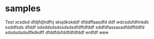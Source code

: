 # samples
Test
xcsdsd
dfdjfdjhdfhj
sksjdkskddf
dfddffaasdfd
ddf
wdcsdsfdfmkdk
ssddfsds
dfddf
sdsddsdsdssdsdsdfdffdfddf
sddfdfassasadfddffddfd
sdsdsdsdsdfkdkdff
dfddfdsfddfdfdfddf
erdfdf
wew
